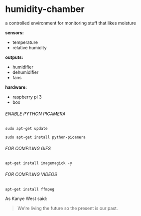 humidity-chamber
===========

a controlled environment for monitoring stuff that likes moisture

__sensors:__
* temperature
* relative humidity

__outputs:__
* humidifier
* dehumidifier
* fans

__hardware:__
* raspberry pi 3
* box


###### ENABLE PYTHON PICAMERA

```sudo apt-get update```

```sudo apt-get install python-picamera```


###### FOR COMPILING GIFS
```apt-get install imagemagick -y```

###### FOR COMPILING VIDEOS
```apt-get install ffmpeg```


As Kanye West said:
> We're living the future so
> the present is our past.